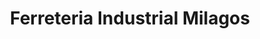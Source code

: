 ---
title: "Ferreteria Industrial Milagos"
url: /san-cristobal/ferreteria-industrial-milagos/
shop: Eisenwaren
---
